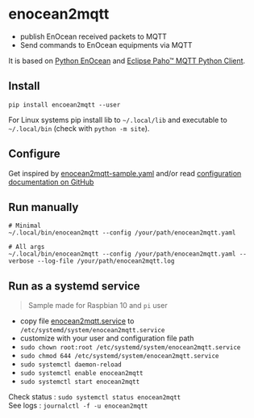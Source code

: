 # enocean2mqtt

* publish EnOcean received packets to MQTT
* Send commands to EnOcean equipments via MQTT

It is based on [Python EnOcean](https://github.com/kipe/enocean) and [Eclipse Paho™ MQTT Python Client](https://github.com/eclipse/paho.mqtt.python).

## Install

```
pip install encoean2mqtt --user
```
For Linux systems pip install lib to `~/.local/lib` and executable to `~/.local/bin` (check with `python -m site`).

## Configure

Get inspired by [enocean2mqtt-sample.yaml](https://github.com/matthieuvw/enocean2mqtt/blob/main/resources/enocean2mqtt-sample.yaml) and/or read [configuration documentation on GitHub](https://github.com/matthieuvw/enocean2mqtt/blob/main/doc/configuration.md)

## Run manually

```
# Minimal
~/.local/bin/enocean2mqtt --config /your/path/enocean2mqtt.yaml

# All args
~/.local/bin/enocean2mqtt --config /your/path/enocean2mqtt.yaml --verbose --log-file /your/path/enocean2mqtt.log
```

## Run as a systemd service

> Sample made for Raspbian 10 and `pi` user

* copy file [enocean2mqtt.service](https://github.com/matthieuvw/enocean2mqtt/blob/main/resources/enocean2mqtt.service) to `/etc/systemd/system/enocean2mqtt.service`
* customize with your user and configuration file path
* `sudo chown root:root /etc/systemd/system/enocean2mqtt.service`
* `sudo chmod 644 /etc/systemd/system/enocean2mqtt.service`
* `sudo systemctl daemon-reload`
* `sudo systemctl enable enocean2mqtt`
* `sudo systemctl start enocean2mqtt`

Check status : `sudo systemctl status enocean2mqtt`  
See logs : `journalctl -f -u enocean2mqtt`  
